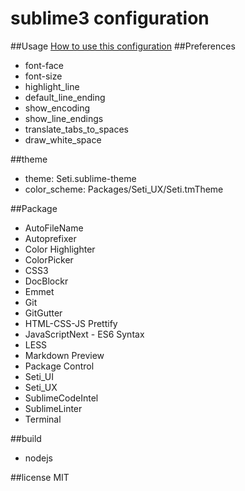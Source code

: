 # sublime3 configuration
##Usage
[How to use this configuration](https://github.com/nice-body/sublime3-config/wiki/How-to-use-this-configuration)
##Preferences
- font-face
- font-size
- highlight_line
- default_line_ending
- show_encoding
- show_line_endings
- translate_tabs_to_spaces
- draw_white_space

##theme
- theme: Seti.sublime-theme
- color_scheme: Packages/Seti_UX/Seti.tmTheme

##Package
- AutoFileName
- Autoprefixer
- Color Highlighter
- ColorPicker
- CSS3
- DocBlockr
- Emmet
- Git
- GitGutter
- HTML-CSS-JS Prettify
- JavaScriptNext - ES6 Syntax
- LESS
- Markdown Preview
- Package Control
- Seti_UI
- Seti_UX
- SublimeCodeIntel
- SublimeLinter
- Terminal

##build
- nodejs

##license
MIT
